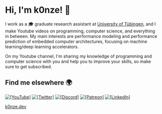 # Hi, I'm k0nze! 👋

I work as a 🎓 graduate research assistant at [University of Tübingen](https://github.com/ekut-es), and I make Youtube videos on programming, computer science, and everything in between. My main interests are performance modeling and performance prediction of embedded computer architectures, focusing on machine learning/deep learning accelerators.

On my Youtube channel, I'm sharing my knowledge of programming and computer science with you and help you to improve your skills, so make sure to get subscribed.

## Find me elsewhere 🌍

[![`[YouTube]`](https://img.shields.io/badge/-k0nze%20builds-ff0000?logo=youtube&logoColor=white)](https://www.youtube.com/channel/UC3_SywgWxpEBIoKawK2E3MA) 
[![`[Twitter]`](https://img.shields.io/badge/-@k0nze_-1DA1F2?logo=twitter&logoColor=white)](https://twitter.com/k0nze_) 
[![`[Discord]`](https://img.shields.io/discord/713121297407672380.svg?label=&logo=discord&logoColor=ffffff&color=7389D8&labelColor=6A7EC2)](https://discord.k0nze.gg)
[![`[Patreon]`](https://img.shields.io/badge/-Patreon-f96854?logo=patreon&logoColor=white)](https://patreon.com/k0nze)
[![`[LinkedIn]`](https://img.shields.io/badge/LinkedIn-blue?style=flat&logo=linkedin&labelColor=blue)](https://www.linkedin.com/in/konstantin-luebeck/)

[k0nze.dev](https://k0nze.dev)
